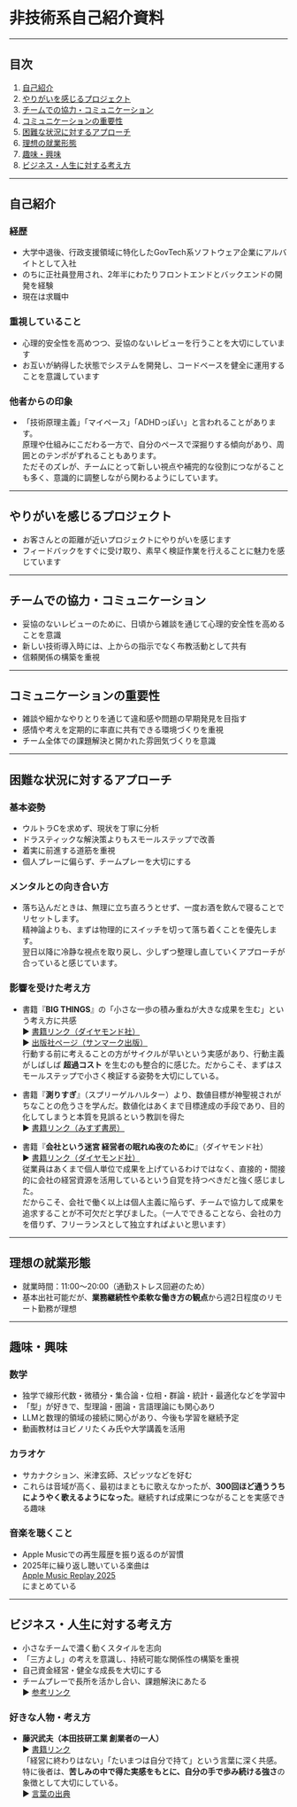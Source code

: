 # 非技術系自己紹介資料

---

## 目次

1. [自己紹介](#自己紹介)
2. [やりがいを感じるプロジェクト](#やりがいを感じるプロジェクト)
3. [チームでの協力・コミュニケーション](#チームでの協力コミュニケーション)
4. [コミュニケーションの重要性](#コミュニケーションの重要性)
5. [困難な状況に対するアプローチ](#困難な状況に対するアプローチ)
6. [理想の就業形態](#理想の就業形態)
7. [趣味・興味](#趣味興味)
8. [ビジネス・人生に対する考え方](#ビジネス人生に対する考え方)

---

## 自己紹介

### 経歴

- 大学中退後、行政支援領域に特化したGovTech系ソフトウェア企業にアルバイトとして入社
- のちに正社員登用され、2年半にわたりフロントエンドとバックエンドの開発を経験
- 現在は求職中

### 重視していること

- 心理的安全性を高めつつ、妥協のないレビューを行うことを大切にしています
- お互いが納得した状態でシステムを開発し、コードベースを健全に運用することを意識しています

### 他者からの印象

- 「技術原理主義」「マイペース」「ADHDっぽい」と言われることがあります。\
  原理や仕組みにこだわる一方で、自分のペースで深掘りする傾向があり、周囲とのテンポがずれることもあります。\
  ただそのズレが、チームにとって新しい視点や補完的な役割につながることも多く、意識的に調整しながら関わるようにしています。

---

## やりがいを感じるプロジェクト

- お客さんとの距離が近いプロジェクトにやりがいを感じます
- フィードバックをすぐに受け取り、素早く検証作業を行えることに魅力を感じています

---

## チームでの協力・コミュニケーション

- 妥協のないレビューのために、日頃から雑談を通じて心理的安全性を高めることを意識
- 新しい技術導入時には、上からの指示でなく布教活動として共有
- 信頼関係の構築を重視

---

## コミュニケーションの重要性

- 雑談や細かなやりとりを通じて違和感や問題の早期発見を目指す
- 感情や考えを定期的に率直に共有できる環境づくりを重視
- チーム全体での課題解決と開かれた雰囲気づくりを意識

---

## 困難な状況に対するアプローチ

### 基本姿勢

- ウルトラCを求めず、現状を丁寧に分析
- ドラスティックな解決策よりもスモールステップで改善
- 着実に前進する道筋を重視
- 個人プレーに偏らず、チームプレーを大切にする

### メンタルとの向き合い方

- 落ち込んだときは、無理に立ち直ろうとせず、一度お酒を飲んで寝ることでリセットします。\
  精神論よりも、まずは物理的にスイッチを切って落ち着くことを優先します。\
  翌日以降に冷静な視点を取り戻し、少しずつ整理し直していくアプローチが合っていると感じています。

### 影響を受けた考え方

- 書籍『**BIG
  THINGS**』の「小さな一歩の積み重ねが大きな成果を生む」という考え方に共感\
  ▶️
  [書籍リンク（ダイヤモンド社）](https://www.diamond.co.jp/book/9784478116166.html)\
  ▶️
  [出版社ページ（サンマーク出版）](https://www.sunmark.co.jp/detail.php?csid=4037-1)\
  行動する前に考えることの方がサイクルが早いという実感があり、行動主義がしばしば
  **超過コスト**
  を生むのも整合的に感じた。だからこそ、まずはスモールステップで小さく検証する姿勢を大切にしている。

- 書籍『**測りすぎ**』（スプリーゲルハルター）より、数値目標が神聖視されがちなことの危うさを学んだ。数値化はあくまで目標達成の手段であり、目的化してしまうと本質を見誤るという教訓を得た\
  ▶️ [書籍リンク（みすず書房）](https://www.msz.co.jp/book/detail/08793/)

- 書籍『**会社という迷宮 経営者の眠れぬ夜のために**』（ダイヤモンド社）\
  ▶️
  [書籍リンク（ダイヤモンド社）](https://www.diamond.co.jp/book/9784478116166.html)\
  従業員はあくまで個人単位で成果を上げているわけではなく、直接的・間接的に会社の経営資源を活用しているという自覚を持つべきだと強く感じました。\
  だからこそ、会社で働く以上は個人主義に陥らず、チームで協力して成果を追求することが不可欠だと学びました。（一人でできることなら、会社の力を借りず、フリーランスとして独立すればよいと思います）

---

## 理想の就業形態

- 就業時間：11:00〜20:00（通勤ストレス回避のため）
- 基本出社可能だが、**業務継続性や柔軟な働き方の観点**から週2日程度のリモート勤務が理想

---

## 趣味・興味

### 数学

- 独学で線形代数・微積分・集合論・位相・群論・統計・最適化などを学習中
- 「型」が好きで、型理論・圏論・言語理論にも関心あり
- LLMと数理的領域の接続に関心があり、今後も学習を継続予定
- 動画教材はヨビノリたくみ氏や大学講義を活用

### カラオケ

- サカナクション、米津玄師、スピッツなどを好む
- これらは音域が高く、最初はまともに歌えなかったが、**300回ほど通ううちにようやく歌えるようになった**。継続すれば成果につながることを実感できる趣味

### 音楽を聴くこと

- Apple Musicでの再生履歴を振り返るのが習慣
- 2025年に繰り返し聴いている楽曲は\
  [Apple Music Replay 2025](https://music.apple.com/jp/playlist/replay-2025/pl.rp-6xDxUlpxGb8?l=en-US)\
  にまとめている

---

## ビジネス・人生に対する考え方

- 小さなチームで濃く動くスタイルを志向
- 「三方よし」の考えを意識し、持続可能な関係性の構築を重視
- 自己資金経営・健全な成長を大切にする
- チームプレーで長所を活かし合い、課題解決にあたる\
  ▶️ [参考リンク](https://note.com/nob75note/n/n469dda2aeb95)

### 好きな人物・考え方

- **藤沢武夫（本田技研工業 創業者の一人）**\
  ▶️ [書籍リンク](https://www.kinokuniya.co.jp/f/dsg-01-9784167130022)\
  「経営に終わりはない」「たいまつは自分で持て」という言葉に深く共感。特に後者は、**苦しみの中で得た実感をもとに、自分の手で歩み続ける強さ**の象徴として大切にしている。\
  ▶️ [言葉の出典](https://ameblo.jp/free-agent999/entry-11952207606.html)
